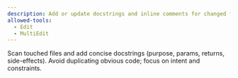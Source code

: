 ```yaml
---
description: Add or update docstrings and inline comments for changed functions
allowed-tools:
  - Edit
  - MultiEdit
---
```

Scan touched files and add concise docstrings (purpose, params, returns, side-effects).
Avoid duplicating obvious code; focus on intent and constraints.

